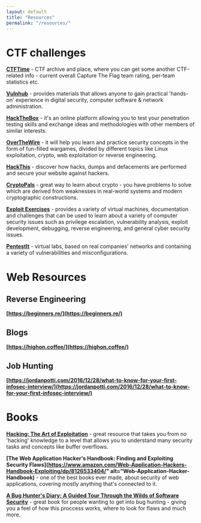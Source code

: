 ```yaml
---
layout: default
title: "Resources"
permalink: "/resources/"
---
```


# CTF challenges

**[CTFTime](https://ctftime.org)** - CTF archive and place, where you can get some another CTF-related info - current overall Capture The Flag team rating, per-team statistics etc.

**[Vulnhub](https://www.vulnhub.com/)** - provides materials that allows anyone to gain practical 'hands-on' experience in digital security, computer software & network administration.

**[HackTheBox](https://www.hackthebox.gr)** - it's an online platform allowing you to test your penetration testing skills and exchange ideas and methodologies with other members of similar interests.

**[OverTheWire](http://overthewire.org)** - it will help you learn and practice security concepts in the form of fun-filled wargames, divided by different topics like Linux exploitation, crypto, web exploitation or reverse engineering.

**[HackThis](https://www.hackthis.co.uk)** - discover how hacks, dumps and defacements are performed and secure your website against hackers.

**[CryptoPals](http://cryptopals.com/)** - great way to learn about crypto - you have problems to solve which are derived from weaknesses in real-world systems and modern cryptographic constructions.

**[Exploit Exercises](https://exploit-exercises.com/)** - provides a variety of virtual machines, documentation and challenges that can be used to learn about a variety of computer security issues such as privilege escalation, vulnerability analysis, exploit development, debugging, reverse engineering, and general cyber security issues.

**[PentestIt](https://lab.pentestit.ru/)** - virtual labs, based on real companies’ networks and containing a variety of vulnerabilities and misconfigurations.

# Web Resources

## Reverse Engineering

**[https://beginners.re/](https://beginners.re/)**

## Blogs

**[https://highon.coffee/](https://highon.coffee/)**

## Job Hunting

**[https://jordanpotti.com/2016/12/28/what-to-know-for-your-first-infosec-interview/](https://jordanpotti.com/2016/12/28/what-to-know-for-your-first-infosec-interview/)**

# Books

**[Hacking: The Art of Exploitation](https://www.amazon.com/Hacking-Art-Exploitation-2nd-Erickson/dp/1593271441)** - great resource that takes you from no 'hacking' knowledge to a level that allows you to understand many security tasks and concepts like buffer overflows.

**[The Web Application Hacker's Handbook: Finding and Exploiting Security Flaws](https://www.amazon.com/Web-Application-Hackers-Handbook-Exploiting/dp/8126533404/" alt="Web-Application-Hacker-Handbook)** - one of the best books ever made, about security of web applications, covering mostly anything that's connected to it.

**[A Bug Hunter's Diary: A Guided Tour Through the Wilds of Software Security](https://www.amazon.com/Bug-Hunters-Diary-Software-Security/dp/1593273851/)** - great book for people wanting to get into bug hunting - giving you a feel of how this proccess works, where to look for flaws and much more.
